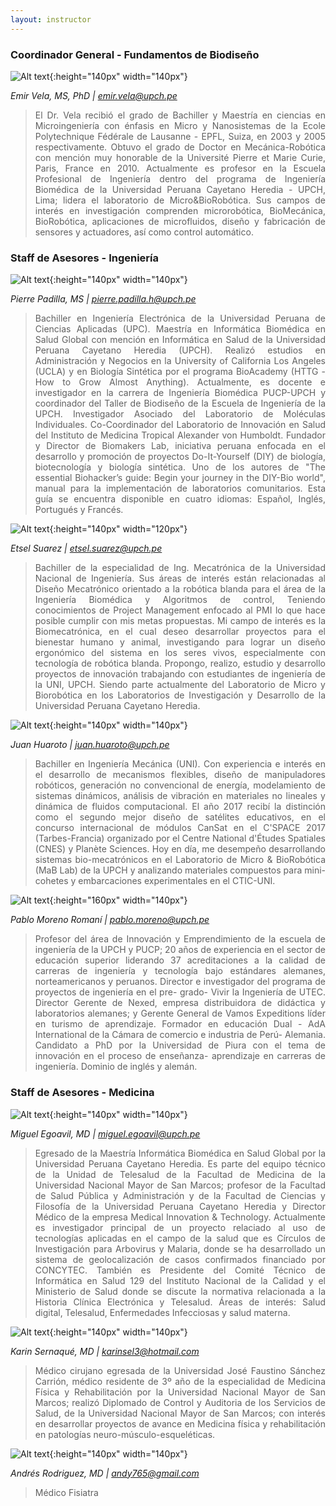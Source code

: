 ```yaml
---
layout: instructor
---
```

### Coordinador General - Fundamentos de Biodiseño
![Alt text](/instructors/emir_vela.png){:height="140px" width="140px"}

*Emir Vela, MS, PhD | emir.vela@upch.pe*
><div style="text-align: justify">El Dr. Vela recibió el grado de Bachiller y Maestría en ciencias en Microingeniería con énfasis en Micro y Nanosistemas de la Ecole Polytechnique Fédérale de Lausanne - EPFL, Suiza, en 2003 y 2005 respectivamente. Obtuvo el grado de Doctor en Mecánica-Robótica con mención muy honorable de la Université Pierre et Marie Curie, Paris, France en 2010. Actualmente es profesor en la Escuela Profesional de Ingeniería dentro del programa de Ingeniería Biomédica de la Universidad Peruana Cayetano Heredia - UPCH, Lima; lidera el laboratorio de Micro&BioRobótica.   Sus campos de interés en investigación comprenden microrobótica, BioMecánica, BioRobótica, aplicaciones de microfluidos, diseño y fabricación de sensores y actuadores, así como control automático.</div>

### Staff de Asesores - Ingeniería
![Alt text](/instructors/pierre_padilla.jpg){:height="140px" width="140px"}

*Pierre Padilla, MS | pierre.padilla.h@upch.pe*
><div style="text-align: justify">Bachiller en Ingeniería Electrónica de la Universidad Peruana de Ciencias Aplicadas (UPC). Maestría en Informática Biomédica en Salud Global con mención en Informática en Salud de la Universidad Peruana Cayetano Heredia (UPCH). Realizó estudios en Administración y Negocios en la University of California Los Angeles (UCLA) y en Biología Sintética por el programa BioAcademy (HTTG - How to Grow Almost Anything). Actualmente, es docente e investigador en la carrera de Ingeniería Biomédica PUCP-UPCH y coordinador del Taller de Biodiseño de la Escuela de Ingeniería de la UPCH. Investigador Asociado del Laboratorio de Moléculas Individuales. Co-Coordinador del Laboratorio de Innovación en Salud del Instituto de Medicina Tropical Alexander von Humboldt. Fundador y Director de Biomakers Lab, iniciativa peruana enfocada en el desarrollo y promoción de proyectos Do-It-Yourself (DIY) de biología, biotecnología y biología sintética. Uno de los autores de "The essential Biohacker’s guide: Begin your journey in the DIY-Bio world", manual para la implementación de laboratorios comunitarios. Esta guía se encuentra disponible en cuatro idiomas: Español, Inglés, Portugués y Francés.</div>

![Alt text](/instructors/etsel_suarez.png){:height="140px" width="120px"}

*Etsel Suarez | etsel.suarez@upch.pe*
><div style="text-align: justify">Bachiller de la especialidad de Ing. Mecatrónica de la Universidad Nacional de Ingeniería. Sus áreas de interés están relacionadas al Diseño Mecatrónico orientado a la robótica blanda para el área de la Ingeniería Biomédica y Algoritmos de control, Teniendo conocimientos de Project Management enfocado al PMI lo que hace posible cumplir con mis metas propuestas. Mi campo de interés es la Biomecatrónica, en el cual deseo desarrollar proyectos para el bienestar humano y animal, investigando para lograr un diseño ergonómico del sistema en los seres vivos, especialmente con tecnología de robótica blanda. Propongo, realizo, estudio y desarrollo proyectos de innovación trabajando con estudiantes de ingeniería de la UNI, UPCH. Siendo parte actualmente del Laboratorio de Micro y Biorobótica en los Laboratorios de Investigación y Desarrollo de la Universidad Peruana Cayetano Heredia.</div>

![Alt text](/instructors/juan_huaroto.jpg){:height="140px" width="140px"}

*Juan Huaroto | juan.huaroto@upch.pe*
><div style="text-align: justify">Bachiller en Ingeniería Mecánica (UNI). Con experiencia e interés en el desarrollo de mecanismos flexibles, diseño de manipuladores robóticos, generación no convencional de energía, modelamiento de sistemas dinámicos, análisis de vibración en materiales no lineales y dinámica de fluidos computacional. El año 2017 recibí la distinción como el segundo mejor diseño de satélites educativos, en el concurso internacional de módulos CanSat en el C'SPACE 2017 (Tarbes-Francia) organizado por el Centre National d'Études Spatiales (CNES) y Planète Sciences. Hoy en día, me desempeño desarrollando sistemas bio-mecatrónicos en el Laboratorio de Micro & BioRobótica (MaB Lab) de la UPCH y analizando materiales compuestos para mini-cohetes y embarcaciones experimentales en el CTIC-UNI.</div>

![Alt text](/instructors/pablo_moreno.jpg){:height="160px" width="140px"}

*Pablo Moreno Romaní | pablo.moreno@upch.pe*
><div style="text-align: justify">Profesor del área de Innovación y Emprendimiento de la escuela de ingeniería de la UPCH y PUCP; 20 años de experiencia en el sector de educación superior liderando 37 acreditaciones a la calidad de carreras de ingeniería y tecnología bajo estándares alemanes, norteamericanos y peruanos. Director e investigador del programa de proyectos de ingeniería en el pre- grado- Vivir la Ingeniería de UTEC. Director Gerente de Nexed, empresa distribuidora de didáctica y laboratorios alemanes; y Gerente General de Vamos Expeditions líder en turismo de aprendizaje. Formador en educación Dual - AdA International de la Cámara de comercio e industria de Perú- Alemania. Candidato a PhD por la Universidad de Piura con el tema de innovación en el proceso de enseñanza- aprendizaje en carreras de ingeniería. Dominio de inglés y alemán.</div>

### Staff de Asesores - Medicina
![Alt text](/instructors/miguel_egoavil.jpg){:height="140px" width="140px"}

*Miguel Egoavil, MD | miguel.egoavil@upch.pe*
><div style="text-align: justify">Egresado de la Maestría Informática Biomédica en Salud Global por la Universidad Peruana Cayetano Heredia. Es parte del equipo técnico de la Unidad de Telesalud de la Facultad de Medicina de la Universidad Nacional Mayor de San Marcos; profesor de la Facultad de Salud Pública y Administración y de la Facultad de Ciencias y Filosofía de la Universidad Peruana Cayetano Heredia y Director Médico de la empresa Medical Innovation & Technology. Actualmente es investigador principal de un proyecto relaciado al uso de tecnologías aplicadas en el campo de la salud que es Círculos de Investigación para Arbovirus y Malaria, donde se ha desarrollado un sistema de geolocalización de casos confirmados financiado por CONCYTEC.  También es Presidente del Comité Técnico de Informática en Salud 129 del Instituto Nacional de la Calidad y el Ministerio de Salud donde se discute la normativa relacionada a la Historia Clínica Electrónica y Telesalud. Áreas de interés: Salud digital, Telesalud, Enfermedades Infecciosas y salud materna.</div>

![Alt text](/instructors/karin_sernaque.jpg){:height="140px" width="140px"}

*Karin Sernaqué, MD | karinsel3@hotmail.com*
><div style="text-align: justify">Médico cirujano egresada de la Universidad José Faustino Sánchez Carrión, médico residente de 3º año de la especialidad de Medicina Física y Rehabilitación por la Universidad Nacional Mayor de San Marcos; realizó Diplomado de Control y Auditoria de los Servicios de Salud, de la Universidad Nacional Mayor de San Marcos; con interés en desarrollar proyectos de avance en Medicina física y rehabilitación en patologías neuro-músculo-esqueléticas.</div>

![Alt text](/instructors/andres_rodriguez.jpg){:height="140px" width="140px"}

*Andrés Rodriguez, MD | andy765@gmail.com*
><div style="text-align: justify">Médico Fisiatra</div>
